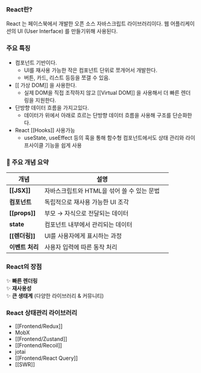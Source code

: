 
### React란?

React 는 페이스북에서 개발한 오픈 소스 자바스크립트 라이브러리이다. 
웹 어플리케이션의 UI (User Interface) 를 만들기위해 사용된다.

### 주요 특징

- 컴포넌트 기반이다. 
	- UI를 재사용 가능한 작은 컴포넌트 단위로 쪼개어서 개발한다. 
	- 버튼, 카드, 리스트 등등을 쪼갤 수 있음.
- [[ 가상 DOM]] 을 사용한다.
	-  실제 DOM을 직접 조작하지 않고 [[Virtual DOM]] 을 사용해서 더 빠른 렌더링을 지원한다.
- 단방향 데이터 흐름을 가지고있다.
	-  데이터가 위에서 아래로 흐르는 단방향 데이터 흐름을 사용해 구조를 단순화한다. 
-  React [[Hooks]] 사용가능
	- useState, useEffect 등의 훅을 통해 함수형 컴포넌트에서도 상태 관리와 라이프사이클 기능을 쉽게 사용

### 🔷 **주요 개념 요약**

| 개념            | 설명                         |     |
| ------------- | -------------------------- | --- |
| **[[JSX]]**   | 자바스크립트와 HTML을 섞어 쓸 수 있는 문법 |     |
| **컴포넌트**      | 독립적으로 재사용 가능한 UI 조각        |     |
| **[[props]]** | 부모 → 자식으로 전달되는 데이터         |     |
| **state**     | 컴포넌트 내부에서 관리되는 데이터         |     |
| **[[렌더링]]**   | UI를 사용자에게 표시하는 과정          |     |
| **이벤트 처리**    | 사용자 입력에 따른 동작 처리           |     |

### **React의 장점**

✨ **빠른 렌더링**  
✨ **재사용성**  
✨ **큰 생태계** (다양한 라이브러리 & 커뮤니티)

### React 상태관리 라이브러리 

- [[Frontend/Redux]] 
- MobX
- [[Frontend/Zustand]]
- [[Frontend/Recoil]]
- jotai
- [[Frontend/React Query]]
- [[SWR]]